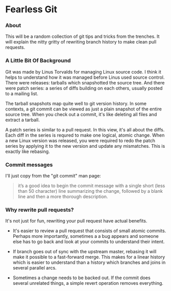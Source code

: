 # Fearless Git

### About

This will be a random collection of git tips and tricks from the
trenches.  It will explain the nitty gritty of rewriting branch
history to make clean pull requests.

### A Little Bit Of Background

Git was made by Linus Torvalds for managing Linux source code.  I
think it helps to understand how it was managed before Linus used
source control.  There were releases: tarballs which snapshotted the
source tree.  And there were patch series: a series of diffs building
on each others, usually posted to a mailing list.

The tarball snapshots map quite well to git version history.  In some
contexts, a git commit can be viewed as just a plain snapshot of the
entire source tree.  When you check out a commit, it's like deleting
all files and extract a tarball.

A patch series is similar to a pull request.  In this view, it's all
about the diffs.  Each diff in the series is requred to make one
logical, atomic change.  When a new Linux version was released, you
were required to redo the patch series by applying it to the new
version and update any mismatches.  This is exactly like rebasing.

### Commit messages

I'll just copy from the "git commit" man page:

> it’s a good idea to begin the commit message with a single short
> (less than 50 character) line summarizing the change, followed by a
> blank line and then a more thorough description.

### Why rewrite pull requests?

It's not just for fun, rewriting your pull request have actual
benefits.

- It's easier to review a pull request that consists of small atomic
  commits.  Perhaps more importantly, sometimes a a bug appears and
  someone else has to go back and look at your commits to understand
  their intent.

- If branch goes out of sync with the upstream master, rebasing it
  will make it possible to a fast-forward merge.  This makes for a
  linear history which is easier to understand than a history which
  branches and joins in several parallel arcs.

- Sometimes a change needs to be backed out.  If the commit does
  several unrelated things, a simple revert operation removes
  everything.
